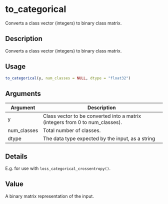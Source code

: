 # to_categorical


Converts a class vector (integers) to binary class matrix.




## Description

Converts a class vector (integers) to binary class matrix.





## Usage
```r
to_categorical(y, num_classes = NULL, dtype = "float32")
```




## Arguments


Argument      |Description
------------- |----------------
y | Class vector to be converted into a matrix (integers from 0 to num_classes).
num_classes | Total number of classes.
dtype | The data type expected by the input, as a string




## Details

E.g. for use with `loss_categorical_crossentropy()`.





## Value

A binary matrix representation of the input.





